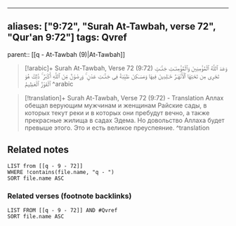 
---
aliases: ["9:72", "Surah At-Tawbah, verse 72", "Qur'an 9:72"]
tags: Qvref
---

parent:: [[q - At-Tawbah (9)|At-Tawbah]]

> [!arabic]+ Surah At-Tawbah, Verse 72 (9:72)
> <span class="quran-arabic">وَعَدَ ٱللَّهُ ٱلْمُؤْمِنِينَ وَٱلْمُؤْمِنَـٰتِ جَنَّـٰتٍ تَجْرِى مِن تَحْتِهَا ٱلْأَنْهَـٰرُ خَـٰلِدِينَ فِيهَا وَمَسَـٰكِنَ طَيِّبَةً فِى جَنَّـٰتِ عَدْنٍ ۚ وَرِضْوَٰنٌ مِّنَ ٱللَّهِ أَكْبَرُ ۚ ذَٰلِكَ هُوَ ٱلْفَوْزُ ٱلْعَظِيمُ</span>
^arabic

> [!translation]+ Surah At-Tawbah, Verse 72 (9:72) - Translation
> Аллах обещал верующим мужчинам и женщинам Райские сады, в которых текут реки и в которых они пребудут вечно, а также прекрасные жилища в садах Эдема. Но довольство Аллаха будет превыше этого. Это и есть великое преуспеяние.
^translation



## Related notes
```dataview
LIST from [[q - 9 - 72]]
WHERE !contains(file.name, "q - ")
SORT file.name ASC
```

### Related verses (footnote backlinks)
```dataview
LIST FROM [[q - 9 - 72]] AND #Qvref
SORT file.name ASC
```

